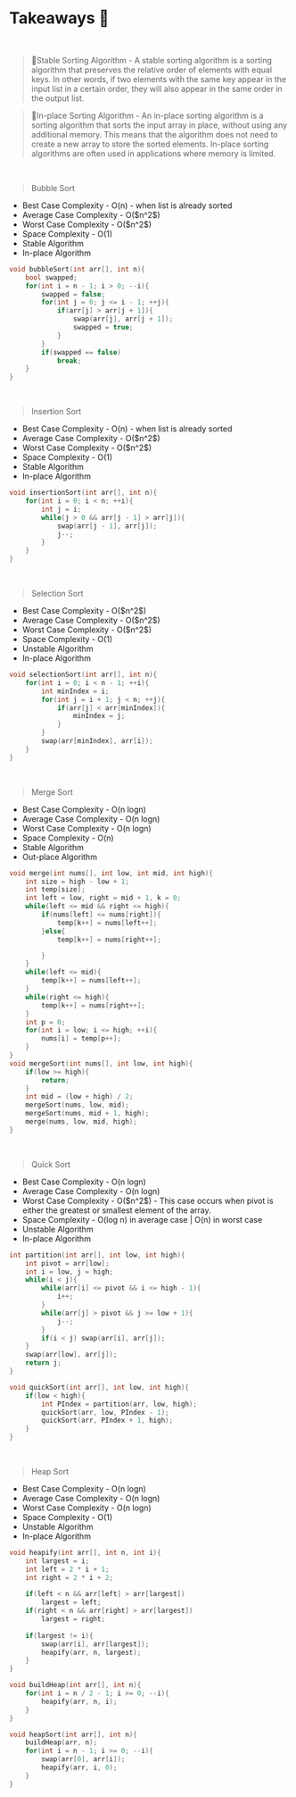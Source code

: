 # Takeaways 🚀
<br>

>📌Stable Sorting Algorithm - A stable sorting algorithm is a sorting algorithm that preserves the relative order of elements with equal keys. In other words, if two elements with the same key appear in the input list in a certain order, they will also appear in the same order in the output list.

>📌In-place Sorting Algorithm - An in-place sorting algorithm is a sorting algorithm that sorts the input array in place, without using any additional memory. This means that the algorithm does not need to create a new array to store the sorted elements. In-place sorting algorithms are often used in applications where memory is limited.
<br>

>Bubble Sort
<ul>
    <li>Best Case Complexity - O(n) - when list is already sorted</li>
    <li>Average Case Complexity - O($n^2$)</li>
    <li>Worst Case Complexity - O($n^2$)</li>
    <li>Space Complexity - O(1)</li>
    <li>Stable Algorithm</li>
    <li>In-place Algorithm</li>
</ul>

```cpp
void bubbleSort(int arr[], int n){
    bool swapped;
    for(int i = n - 1; i > 0; --i){
        swapped = false;
        for(int j = 0; j <= i - 1; ++j){
            if(arr[j] > arr[j + 1]){
                swap(arr[j], arr[j + 1]);
                swapped = true;
            }
        }
        if(swapped == false)
            break;
    }
}
```
<br>

>Insertion Sort
<ul>
    <li>Best Case Complexity - O(n) - when list is already sorted</li>
    <li>Average Case Complexity - O($n^2$)</li>
    <li>Worst Case Complexity - O($n^2$)</li>
    <li>Space Complexity - O(1)</li>
    <li>Stable Algorithm</li>
    <li>In-place Algorithm</li>
</ul>

```cpp
void insertionSort(int arr[], int n){
    for(int i = 0; i < n; ++i){
        int j = i;
        while(j > 0 && arr[j - 1] > arr[j]){
            swap(arr[j - 1], arr[j]);
            j--;
        }
    }
}
```
<br>

>Selection Sort
<ul>
    <li>Best Case Complexity - O($n^2$)</li>
    <li>Average Case Complexity - O($n^2$)</li>
    <li>Worst Case Complexity - O($n^2$)</li>
    <li>Space Complexity - O(1)</li>
    <li>Unstable Algorithm</li>
    <li>In-place Algorithm</li>
</ul>

```cpp
void selectionSort(int arr[], int n){
    for(int i = 0; i < n - 1; ++i){
        int minIndex = i;
        for(int j = i + 1; j < n; ++j){
            if(arr[j] < arr[minIndex]){
                minIndex = j;
            }
        }
        swap(arr[minIndex], arr[i]);
    }
}
```
<br>

>Merge Sort
<ul>
    <li>Best Case Complexity - O(n logn)</li>
    <li>Average Case Complexity - O(n logn)</li>
    <li>Worst Case Complexity - O(n logn)</li>
    <li>Space Complexity - O(n)</li>
    <li>Stable Algorithm</li>
    <li>Out-place Algorithm</li>
</ul>

```cpp
void merge(int nums[], int low, int mid, int high){
    int size = high - low + 1;
    int temp[size];
    int left = low, right = mid + 1, k = 0;
    while(left <= mid && right <= high){
        if(nums[left] <= nums[right]){
            temp[k++] = nums[left++];
        }else{
            temp[k++] = nums[right++];

        }
    }
    while(left <= mid){
        temp[k++] = nums[left++];
    }
    while(right <= high){
        temp[k++] = nums[right++];
    }
    int p = 0;
    for(int i = low; i <= high; ++i){
        nums[i] = temp[p++];
    }
}
void mergeSort(int nums[], int low, int high){
    if(low >= high){
        return;
    }
    int mid = (low + high) / 2;
    mergeSort(nums, low, mid);
    mergeSort(nums, mid + 1, high);
    merge(nums, low, mid, high);
}
```
<br>

>Quick Sort
<ul>
    <li>Best Case Complexity - O(n logn)</li>
    <li>Average Case Complexity - O(n logn)</li>
    <li>Worst Case Complexity - O($n^2$) - This case occurs when pivot is either the greatest or smallest element of the array.</li>
    <li>Space Complexity - O(log n) in average case | O(n) in worst case</li>
    <li>Unstable Algorithm</li>
    <li>In-place Algorithm</li>
</ul>

```cpp
int partition(int arr[], int low, int high){
    int pivot = arr[low];
    int i = low, j = high;
    while(i < j){
        while(arr[i] <= pivot && i <= high - 1){
            i++;
        }
        while(arr[j] > pivot && j >= low + 1){
            j--;
        }
        if(i < j) swap(arr[i], arr[j]);
    }
    swap(arr[low], arr[j]);
    return j;
}

void quickSort(int arr[], int low, int high){
    if(low < high){
        int PIndex = partition(arr, low, high);
        quickSort(arr, low, PIndex - 1);
        quickSort(arr, PIndex + 1, high);
    }
}
```
<br>

>Heap Sort
<ul>
    <li>Best Case Complexity - O(n logn)</li>
    <li>Average Case Complexity - O(n logn)</li>
    <li>Worst Case Complexity - O(n logn)</li>
    <li>Space Complexity - O(1)</li>
    <li>Unstable Algorithm</li>
    <li>In-place Algorithm</li>
</ul>

```cpp
void heapify(int arr[], int n, int i){
    int largest = i;
    int left = 2 * i + 1;
    int right = 2 * i + 2;
      
    if(left < n && arr[left] > arr[largest]) 
        largest = left;
    if(right < n && arr[right] > arr[largest])
        largest = right;
    
    if(largest != i){
        swap(arr[i], arr[largest]);
        heapify(arr, n, largest);
    }
}

void buildHeap(int arr[], int n){ 
    for(int i = n / 2 - 1; i >= 0; --i){
        heapify(arr, n, i);
    }
}

void heapSort(int arr[], int n){
    buildHeap(arr, n);
    for(int i = n - 1; i >= 0; --i){
        swap(arr[0], arr[i]);
        heapify(arr, i, 0);
    }
}
```
